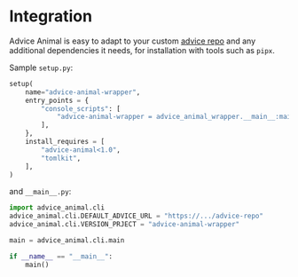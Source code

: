 # Integration

Advice Animal is easy to adapt to your custom [advice repo](./advice_repo.md)
and any additional dependencies it needs, for installation with tools such as
`pipx`.

Sample `setup.py`:

```py
setup(
    name="advice-animal-wrapper",
    entry_points = {
        "console_scripts": [
            "advice-animal-wrapper = advice_animal_wrapper.__main__:main",
        ],
    },
    install_requires = [
        "advice-animal<1.0",
        "tomlkit",
    ],
)
```

and `__main__.py`:

```py
import advice_animal.cli
advice_animal.cli.DEFAULT_ADVICE_URL = "https://.../advice-repo"
advice_animal.cli.VERSION_PRJECT = "advice-animal-wrapper"

main = advice_animal.cli.main

if __name__ == "__main__":
    main()
```
